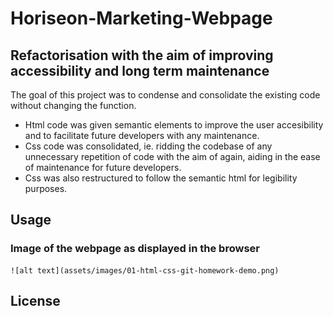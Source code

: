 # Horiseon-Marketing-Webpage

## Refactorisation with the aim of improving accessibility and long term maintenance

The goal of this project was  to condense and consolidate the existing code without changing the function.

- Html code was given semantic elements to improve the user accesibility and to facilitate future developers with any maintenance. 
- Css code was consolidated, ie. ridding the codebase of any unnecessary repetition of code with the aim of again, aiding in the ease of maintenance for future developers.
- Css was also restructured to follow the semantic html for legibility purposes.


## Usage

### Image of the webpage as displayed in the browser

    ![alt text](assets/images/01-html-css-git-homework-demo.png)


## License
